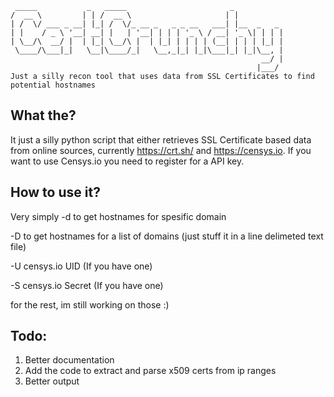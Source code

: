 ```  
 _____           _   _____                       _
/  __ \         | | /  __ \                     | |
| /  \/ ___ _ __| |_| /  \/_ __ _   _ _ __   ___| |__  _   _
| |    / _ \ '__| __| |   | '__| | | | '_ \ / __| '_ \| | | |
| \__/\  __/ |  | |_| \__/\ |  | |_| | | | | (__| | | | |_| |
 \____/\___|_|   \__|\____/_|   \__,_|_| |_|\___|_| |_|\__, |
                                                        __/ |
                                                       |___/
Just a silly recon tool that uses data from SSL Certificates to find potential hostnames
```

## What the?
It just a silly python script that either retrieves SSL Certificate based data from online sources,
currently https://crt.sh/ and https://censys.io. 
If you want to use Censys.io you need to register for a API key.

## How to use it? 
Very simply
-d to get hostnames for spesific domain 

-D to get hostnames for a list of domains (just stuff it in a line delimeted text file)  

-U censys.io UID (If you have one) 

-S censys.io Secret (If you have one) 


for the rest, im still working on those :)

## Todo:
1. Better documentation
2. Add the code to extract and parse x509 certs from ip ranges
3. Better output
